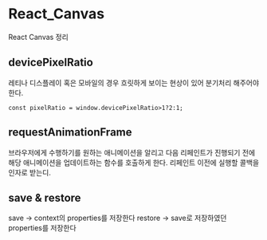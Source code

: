 # React_Canvas

React Canvas 정리

## devicePixelRatio
레티나 디스플레이 혹은 모바일의 경우 흐릿하게
보이는 현상이 있어 분기처리 해주어야 한다. 

    const pixelRatio = window.devicePixelRatio>1?2:1;

## requestAnimationFrame
브라우저에게 수행하기를 원하는 애니메이션을 알리고
다음 리페인트가 진행되기 전에 해당 애니메이션을 업데이트하는 함수를 호출하게 한다.
리페인트 이전에 실행할 콜백을 인자로 받는디.

## save & restore
save -> context의 properties를 저장한다
restore -> save로 저장하였던 properties를 저장한다
